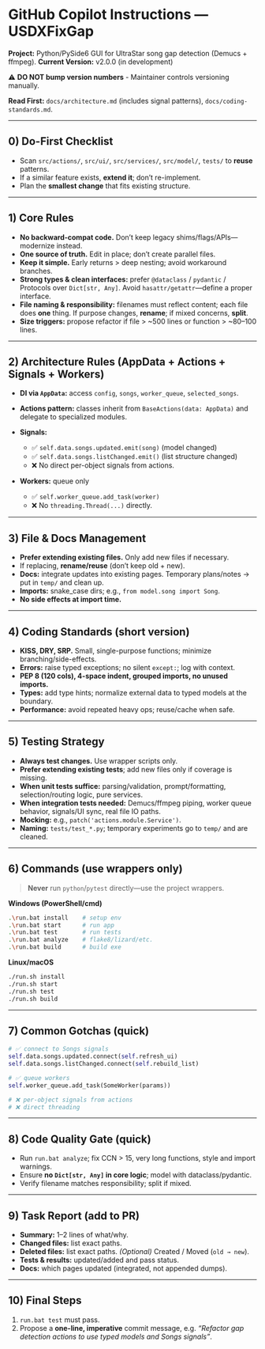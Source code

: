 # GitHub Copilot Instructions — USDXFixGap

**Project:** Python/PySide6 GUI for UltraStar song gap detection (Demucs + ffmpeg).
**Current Version:** v2.0.0 (in development)

⚠️ **DO NOT bump version numbers** - Maintainer controls versioning manually.

**Read First:** `docs/architecture.md` (includes signal patterns), `docs/coding-standards.md`.

---

## 0) Do-First Checklist

* Scan `src/actions/`, `src/ui/`, `src/services/`, `src/model/`, `tests/` to **reuse** patterns.
* If a similar feature exists, **extend it**; don’t re-implement.
* Plan the **smallest change** that fits existing structure.

---

## 1) Core Rules

* **No backward-compat code.** Don’t keep legacy shims/flags/APIs—modernize instead.
* **One source of truth.** Edit in place; don’t create parallel files.
* **Keep it simple.** Early returns > deep nesting; avoid workaround branches.
* **Strong types & clean interfaces:** prefer `@dataclass` / `pydantic` / Protocols over `Dict[str, Any]`.
  Avoid `hasattr/getattr`—define a proper interface.
* **File naming & responsibility:** filenames must reflect content; each file does **one** thing.
  If purpose changes, **rename**; if mixed concerns, **split**.
* **Size triggers:** propose refactor if file > ~500 lines or function > ~80–100 lines.

---

## 2) Architecture Rules (AppData + Actions + Signals + Workers)

* **DI via `AppData`:** access `config`, `songs`, `worker_queue`, `selected_songs`.
* **Actions pattern:** classes inherit from `BaseActions(data: AppData)` and delegate to specialized modules.
* **Signals:**

  * ✅ `self.data.songs.updated.emit(song)` (model changed)
  * ✅ `self.data.songs.listChanged.emit()` (list structure changed)
  * ❌ No direct per-object signals from actions.
* **Workers:** queue only

  * ✅ `self.worker_queue.add_task(worker)`
  * ❌ No `threading.Thread(...)` directly.

---

## 3) File & Docs Management

* **Prefer extending existing files.** Only add new files if necessary.
* If replacing, **rename/reuse** (don’t keep old + new).
* **Docs:** integrate updates into existing pages.
  Temporary plans/notes → put in `temp/` and clean up.
* **Imports:** snake_case dirs; e.g., `from model.song import Song`.
* **No side effects at import time.**

---

## 4) Coding Standards (short version)

* **KISS, DRY, SRP.** Small, single-purpose functions; minimize branching/side-effects.
* **Errors:** raise typed exceptions; no silent `except:`; log with context.
* **PEP 8 (120 cols), 4-space indent, grouped imports, no unused imports.**
* **Types:** add type hints; normalize external data to typed models at the boundary.
* **Performance:** avoid repeated heavy ops; reuse/cache when safe.

---

## 5) Testing Strategy

* **Always test changes.** Use wrapper scripts only.
* **Prefer extending existing tests**; add new files only if coverage is missing.
* **When unit tests suffice:** parsing/validation, prompt/formatting, selection/routing logic, pure services.
* **When integration tests needed:** Demucs/ffmpeg piping, worker queue behavior, signals/UI sync, real file IO paths.
* **Mocking:** e.g., `patch('actions.module.Service')`.
* **Naming:** `tests/test_*.py`; temporary experiments go to `temp/` and are cleaned.

---

## 6) Commands (use wrappers only)

> **Never** run `python`/`pytest` directly—use the project wrappers.

**Windows (PowerShell/cmd)**

```bash
.\run.bat install    # setup env
.\run.bat start      # run app
.\run.bat test       # run tests
.\run.bat analyze    # flake8/lizard/etc.
.\run.bat build      # build exe
```

**Linux/macOS**

```bash
./run.sh install
./run.sh start
./run.sh test
./run.sh build
```

---

## 7) Common Gotchas (quick)

```python
# ✅ connect to Songs signals
self.data.songs.updated.connect(self.refresh_ui)
self.data.songs.listChanged.connect(self.rebuild_list)

# ✅ queue workers
self.worker_queue.add_task(SomeWorker(params))

# ❌ per-object signals from actions
# ❌ direct threading
```

---

## 8) Code Quality Gate (quick)

* Run `run.bat analyze`; fix CCN > 15, very long functions, style and import warnings.
* Ensure **no `Dict[str, Any]` in core logic**; model with dataclass/pydantic.
* Verify filename matches responsibility; split if mixed.

---

## 9) Task Report (add to PR)

* **Summary:** 1–2 lines of what/why.
* **Changed files:** list exact paths.
* **Deleted files:** list exact paths.
  *(Optional)* Created / Moved (`old → new`).
* **Tests & results:** updated/added and pass status.
* **Docs:** which pages updated (integrated, not appended dumps).

---

## 10) Final Steps

1. `run.bat test` must pass.
2. Propose a **one-line, imperative** commit message, e.g.
   *“Refactor gap detection actions to use typed models and Songs signals”*.
